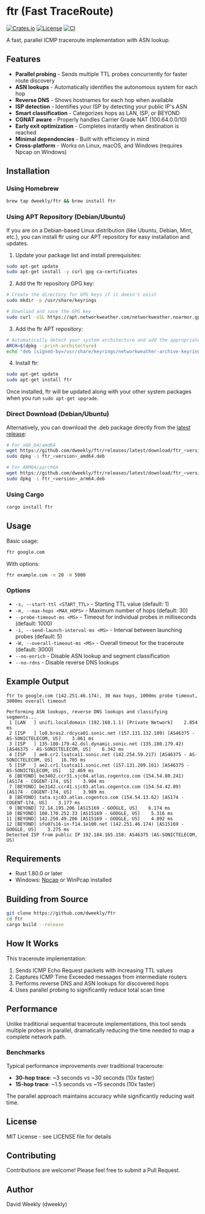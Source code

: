 # ftr (Fast TraceRoute)

[![Crates.io](https://img.shields.io/crates/v/ftr.svg)](https://crates.io/crates/ftr)
[![License](https://img.shields.io/crates/l/ftr.svg)](https://github.com/dweekly/ftr/blob/main/LICENSE)
[![CI](https://github.com/dweekly/ftr/workflows/CI/badge.svg)](https://github.com/dweekly/ftr/actions)

A fast, parallel ICMP traceroute implementation with ASN lookup.

## Features

- **Parallel probing** - Sends multiple TTL probes concurrently for faster route discovery
- **ASN lookups** - Automatically identifies the autonomous system for each hop
- **Reverse DNS** - Shows hostnames for each hop when available
- **ISP detection** - Identifies your ISP by detecting your public IP's ASN
- **Smart classification** - Categorizes hops as LAN, ISP, or BEYOND
- **CGNAT aware** - Properly handles Carrier Grade NAT (100.64.0.0/10)
- **Early exit optimization** - Completes instantly when destination is reached
- **Minimal dependencies** - Built with efficiency in mind
- **Cross-platform** - Works on Linux, macOS, and Windows (requires Npcap on Windows)

## Installation

### Using Homebrew

```bash
brew tap dweekly/ftr && brew install ftr
```

### Using APT Repository (Debian/Ubuntu)

If you are on a Debian-based Linux distribution (like Ubuntu, Debian, Mint, etc.), you can install ftr using our APT repository for easy installation and updates.

1. Update your package list and install prerequisites:

```bash
sudo apt-get update
sudo apt-get install -y curl gpg ca-certificates
```

2. Add the ftr repository GPG key:

```bash
# Create the directory for GPG keys if it doesn't exist
sudo mkdir -p /usr/share/keyrings

# Download and save the GPG key
sudo curl -sSL https://apt.networkweather.com/networkweather.noarmor.gpg -o /usr/share/keyrings/networkweather-archive-keyring.gpg
```

3. Add the ftr APT repository:

```bash
# Automatically detect your system architecture and add the appropriate repository
ARCH=$(dpkg --print-architecture)
echo "deb [signed-by=/usr/share/keyrings/networkweather-archive-keyring.gpg arch=$ARCH] https://apt.networkweather.com stable main" | sudo tee /etc/apt/sources.list.d/networkweather.list
```

4. Install ftr:

```bash
sudo apt-get update
sudo apt-get install ftr
```

Once installed, ftr will be updated along with your other system packages when you run `sudo apt-get upgrade`.

### Direct Download (Debian/Ubuntu)

Alternatively, you can download the .deb package directly from the [latest release](https://github.com/dweekly/ftr/releases/latest):

```bash
# For x86_64/amd64
wget https://github.com/dweekly/ftr/releases/latest/download/ftr_<version>_amd64.deb
sudo dpkg -i ftr_<version>_amd64.deb

# For ARM64/aarch64
wget https://github.com/dweekly/ftr/releases/latest/download/ftr_<version>_arm64.deb
sudo dpkg -i ftr_<version>_arm64.deb
```

### Using Cargo

```bash
cargo install ftr
```

## Usage

Basic usage:
```bash
ftr google.com
```

With options:
```bash
ftr example.com -m 20 -W 5000
```

### Options

- `-s, --start-ttl <START_TTL>` - Starting TTL value (default: 1)
- `-m, --max-hops <MAX_HOPS>` - Maximum number of hops (default: 30)
- `--probe-timeout-ms <MS>` - Timeout for individual probes in milliseconds (default: 1000)
- `-i, --send-launch-interval-ms <MS>` - Interval between launching probes (default: 5)
- `-W, --overall-timeout-ms <MS>` - Overall timeout for the traceroute (default: 3000)
- `--no-enrich` - Disable ASN lookup and segment classification
- `--no-rdns` - Disable reverse DNS lookups

## Example Output

```
ftr to google.com (142.251.46.174), 30 max hops, 1000ms probe timeout, 3000ms overall timeout

Performing ASN lookups, reverse DNS lookups and classifying segments...
 1 [LAN   ] unifi.localdomain (192.168.1.1) [Private Network]    2.854 ms
 2 [ISP   ] lo0.bras2.rdcyca01.sonic.net (157.131.132.109) [AS46375 - AS-SONICTELECOM, US]    3.861 ms
 3 [ISP   ] 135-180-179-42.dsl.dynamic.sonic.net (135.180.179.42) [AS46375 - AS-SONICTELECOM, US]    6.342 ms
 4 [ISP   ] ae8.cr2.lsatca11.sonic.net (142.254.59.217) [AS46375 - AS-SONICTELECOM, US]   16.705 ms
 5 [ISP   ] ae2.cr1.lsatca11.sonic.net (157.131.209.161) [AS46375 - AS-SONICTELECOM, US]   12.469 ms
 6 [BEYOND] be3402.ccr31.sjc04.atlas.cogentco.com (154.54.80.241) [AS174 - COGENT-174, US]    3.904 ms
 7 [BEYOND] be3142.ccr41.sjc03.atlas.cogentco.com (154.54.42.89) [AS174 - COGENT-174, US]    3.989 ms
 8 [BEYOND] tata.sjc03.atlas.cogentco.com (154.54.13.62) [AS174 - COGENT-174, US]    3.177 ms
 9 [BEYOND] 72.14.195.206 [AS15169 - GOOGLE, US]    6.174 ms
10 [BEYOND] 108.170.252.33 [AS15169 - GOOGLE, US]    5.316 ms
11 [BEYOND] 142.250.49.206 [AS15169 - GOOGLE, US]    4.892 ms
12 [BEYOND] sfo07s16-in-f14.1e100.net (142.251.46.174) [AS15169 - GOOGLE, US]    3.275 ms
Detected ISP from public IP 192.184.165.158: AS46375 (AS-SONICTELECOM, US)
```

## Requirements

- Rust 1.80.0 or later
- Windows: [Npcap](https://npcap.com/) or WinPcap installed

## Building from Source

```bash
git clone https://github.com/dweekly/ftr
cd ftr
cargo build --release
```

## How It Works

This traceroute implementation:
1. Sends ICMP Echo Request packets with increasing TTL values
2. Captures ICMP Time Exceeded messages from intermediate routers
3. Performs reverse DNS and ASN lookups for discovered hops
4. Uses parallel probing to significantly reduce total scan time

## Performance

Unlike traditional sequential traceroute implementations, this tool sends multiple probes in parallel, dramatically reducing the time needed to map a complete network path.

### Benchmarks

Typical performance improvements over traditional traceroute:
- **30-hop trace**: ~3 seconds vs ~30 seconds (10x faster)
- **15-hop trace**: ~1.5 seconds vs ~15 seconds (10x faster)

The parallel approach maintains accuracy while significantly reducing wait time.

## License

MIT License - see LICENSE file for details

## Contributing

Contributions are welcome! Please feel free to submit a Pull Request.

## Author

David Weekly (dweekly)